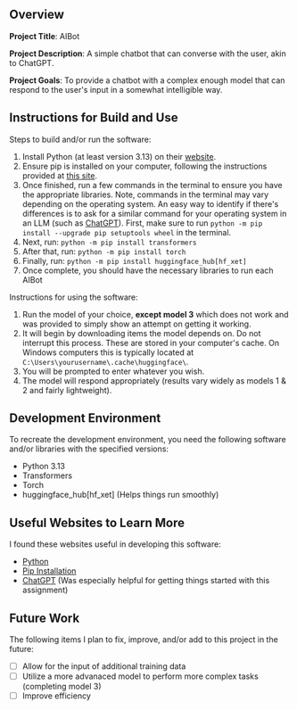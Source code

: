 ## Overview

**Project Title**: AIBot

**Project Description**: A simple chatbot that can converse with the user, akin to ChatGPT.

**Project Goals**: To provide a chatbot with a complex enough model that can respond to the user's input in a somewhat intelligible way.

## Instructions for Build and Use

Steps to build and/or run the software:

1. Install Python (at least version 3.13) on their [website](https://www.python.org/).
2. Ensure pip is installed on your computer, following the instructions provided at [this site](https://pip.pypa.io/en/stable/installation/).
2. Once finished, run a few commands in the terminal to ensure you have the appropriate libraries. Note, commands in the terminal may vary depending on the operating system. An easy way to identify if there's differences is to ask for a similar command for your operating system in an LLM (such as [ChatGPT](https://chatgpt.com/)). First, make sure to run ```python -m pip install --upgrade pip setuptools wheel``` in the terminal.
3. Next, run: ```python -m pip install transformers```
4. After that, run: ```python -m pip install torch```
5. Finally, run: ```python -m pip install huggingface_hub[hf_xet]```
6. Once complete, you should have the necessary libraries to run each AIBot

Instructions for using the software:

1. Run the model of your choice, **except model 3** which does not work and was provided to simply show an attempt on getting it working.
2. It will begin by downloading items the model depends on. Do not interrupt this process. These are stored in your computer's cache. On Windows computers this is typically located at ```C:\Users\yourusername\.cache\huggingface\```.
2. You will be prompted to enter whatever you wish.
3. The model will respond appropriately (results vary widely as models 1 & 2 and fairly lightweight).

## Development Environment 

To recreate the development environment, you need the following software and/or libraries with the specified versions:

* Python 3.13
* Transformers
* Torch
* huggingface_hub[hf_xet] (Helps things run smoothly)

## Useful Websites to Learn More

I found these websites useful in developing this software:

* [Python](https://www.python.org/)
* [Pip Installation](https://pip.pypa.io/en/stable/installation/)
* [ChatGPT](https://chatgpt.com/) (Was especially helpful for getting things started with this assignment)

## Future Work

The following items I plan to fix, improve, and/or add to this project in the future:

* [ ] Allow for the input of additional training data
* [ ] Utilize a more advanaced model to perform more complex tasks (completing model 3)
* [ ] Improve efficiency